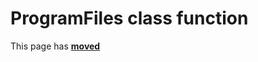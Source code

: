 # ProgramFiles class function #

This page has [**moved**](https://lib-docs.delphidabbler.com/SysInfo/5/API/TPJSystemFolders-ProgramFiles)